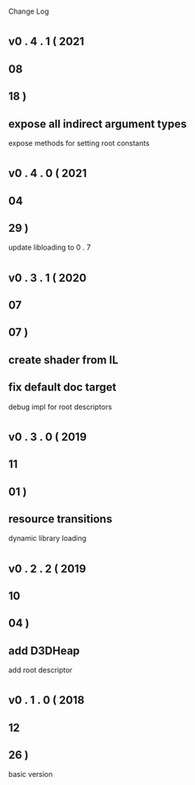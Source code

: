 #
Change
Log
#
#
v0
.
4
.
1
(
2021
-
08
-
18
)
-
expose
all
indirect
argument
types
-
expose
methods
for
setting
root
constants
#
#
v0
.
4
.
0
(
2021
-
04
-
29
)
-
update
libloading
to
0
.
7
#
#
v0
.
3
.
1
(
2020
-
07
-
07
)
-
create
shader
from
IL
-
fix
default
doc
target
-
debug
impl
for
root
descriptors
#
#
v0
.
3
.
0
(
2019
-
11
-
01
)
-
resource
transitions
-
dynamic
library
loading
#
#
v0
.
2
.
2
(
2019
-
10
-
04
)
-
add
D3DHeap
-
add
root
descriptor
#
#
v0
.
1
.
0
(
2018
-
12
-
26
)
-
basic
version
